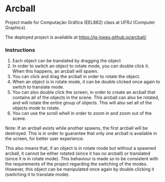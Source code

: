 # Arcball

Project made for Computação Gráfica (EEL882) class at UFRJ (Computer Graphics).

The deployed project is available at https://jg-lopes.github.io/arcball/

### Instructions

1. Each object can be translated by dragging the object
2. In order to switch an object to rotate mode, you can double click it. When this happens, an arcball will spawn.
3. You can click and drag the arcball in order to rotate the object.
4. When an object is in rotate mode, it can be double clicked once again to switch to translate mode.
5. You can also double click the screen, in order to create an arcball that contains all of the objects in the scene. This arcball can also be rotated, and will rotate the entire group of objects. This will also set all of the objects mode to rotate.
6. You can use the scroll whell in order to zoom in and zoom out of the scene.

Note: If an arcball exists while another spawns, the first arcball will be destroyed. This is in order to guarantee that only one arcball is available in the screen, for better user experience. 

This also means that, if an object is in rotate mode but without a spawned arcball, it cannot be either rotated (since it has no arcball) or translated (since it is in rotate mode). This behaviour is made so to be consistent with the requirements of the project regarding the switching of the modes. However, this object can be manipulated once again by double clicking it (switching it to translate mode). 
